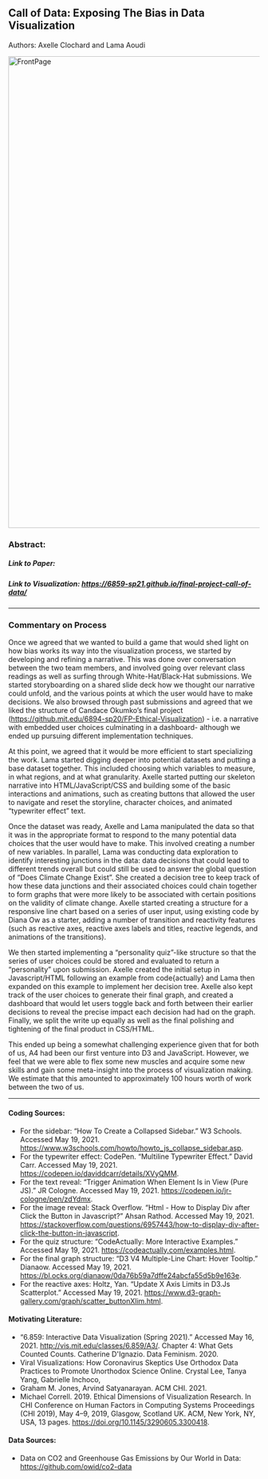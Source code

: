 ## Call of Data: Exposing The Bias in Data Visualization
Authors: Axelle Clochard and Lama Aoudi

<img width="943" alt="FrontPage" src="https://user-images.githubusercontent.com/10040180/118859573-61d07500-b8a8-11eb-845b-461ef3d668bf.png">

### Abstract:

##### Link to Paper:
##### Link to Visualization: https://6859-sp21.github.io/final-project-call-of-data/

---
### Commentary on Process
Once we agreed that we wanted to build a game that would shed light on how bias works its way into the visualization process, we started by developing and refining a narrative. This was done over conversation between the two team members, and involved going over relevant class readings as well as surfing through White-Hat/Black-Hat submissions. We started storyboarding on a shared slide deck how we thought our narrative could unfold, and the various points at which the user would have to make decisions. We also browsed through past submissions and agreed that we liked the structure of Candace Okumko’s final project (https://github.mit.edu/6894-sp20/FP-Ethical-Visualization) - i.e. a narrative with embedded user choices culminating in a dashboard- although we ended up pursuing different implementation techniques.

At this point, we agreed that it would be more efficient to start specializing the work. Lama started digging deeper into potential datasets and putting a base dataset together. This included choosing which variables to measure, in what regions, and at what granularity. Axelle started putting our skeleton narrative into HTML/JavaScript/CSS and building some of the basic interactions and animations, such as creating buttons that allowed the user to navigate and reset the storyline, character choices, and animated “typewriter effect” text.

Once the dataset was ready, Axelle and Lama manipulated the data so that it was in the appropriate format to respond to the many potential data choices that the user would have to make. This involved creating a number of new variables. In parallel, Lama was conducting data exploration to identify interesting junctions in the data: data decisions that could lead to different trends overall but could still be used to answer the global question of “Does Climate Change Exist”. She created a decision tree to keep track of how these data junctions and their associated choices could chain together to form graphs that were more likely to be associated with certain positions on the validity of climate change. Axelle started creating a structure for a responsive line chart based on a series of user input, using existing code by Diana Ow as a starter, adding a number of transition and reactivity features (such as reactive axes, reactive axes labels and titles, reactive legends, and animations of the transitions).

We then started implementing a “personality quiz”-like structure so that the series of user choices could be stored and evaluated to return a “personality” upon submission. Axelle created the initial setup in Javascript/HTML following an example from code{actually} and Lama then expanded on this example to implement her decision tree. Axelle also kept track of the user choices to generate their final graph, and created a dashboard that would let users toggle back and forth between their earlier decisions to reveal the precise impact each decision had had on the graph. Finally, we split the write up equally as well as the final polishing and tightening of the final product in CSS/HTML.

This ended up being a somewhat challenging experience given that for both of us, A4 had been our first venture into D3 and JavaScript. However, we feel that we were able to flex some new muscles and acquire some new skills and gain some meta-insight into the process of visualization making. We estimate that this amounted to approximately 100 hours worth of work between the two of us.

------
#### Coding Sources:
- For the sidebar: “How To Create a Collapsed Sidebar.” W3 Schools. Accessed May 19, 2021. https://www.w3schools.com/howto/howto_js_collapse_sidebar.asp. 
- For the typewriter effect: CodePen. “Multiline Typewriter Effect.”  David Carr. Accessed May 19, 2021. https://codepen.io/daviddcarr/details/XVyQMM. 
- For the text reveal: “Trigger Animation When Element Is in View (Pure JS).” JR Cologne. Accessed May 19, 2021. https://codepen.io/jr-cologne/pen/zdYdmx.
- For the image reveal: Stack Overflow. “Html - How to Display Div after Click the Button in Javascript?” Ahsan Rathod. Accessed May 19, 2021. https://stackoverflow.com/questions/6957443/how-to-display-div-after-click-the-button-in-javascript. 
- For the quiz structure: “CodeActually: More Interactive Examples.” Accessed May 19, 2021. https://codeactually.com/examples.html. 
- For the final graph structure: “D3 V4 Multiple-Line Chart: Hover Tooltip.” Dianaow. Accessed May 19, 2021. https://bl.ocks.org/dianaow/0da76b59a7dffe24abcfa55d5b9e163e. 
- For the reactive axes: Holtz, Yan. “Update X Axis Limits in D3.Js Scatterplot.” Accessed May 19, 2021. https://www.d3-graph-gallery.com/graph/scatter_buttonXlim.html.

#### Motivating Literature:
* “6.859: Interactive Data Visualization (Spring 2021).” Accessed May 16, 2021. http://vis.mit.edu/classes/6.859/A3/. 
Chapter 4: What Gets Counted Counts. Catherine D'Ignazio. Data Feminism. 2020. 
* Viral Visualizations: How Coronavirus Skeptics Use Orthodox Data Practices to Promote Unorthodox Science Online. Crystal Lee, Tanya Yang, Gabrielle Inchoco, 
* Graham M. Jones, Arvind Satyanarayan. ACM CHI. 2021. 
* Michael Correll. 2019. Ethical Dimensions of Visualization Research. In CHI Conference on Human Factors in Computing Systems Proceedings (CHI 2019), May 4–9, 2019, Glasgow, Scotland UK. ACM, New York, NY, USA, 13 pages. https://doi.org/10.1145/3290605.3300418.

#### Data Sources:
* Data on CO2 and Greenhouse Gas Emissions by Our World in Data: https://github.com/owid/co2-data
